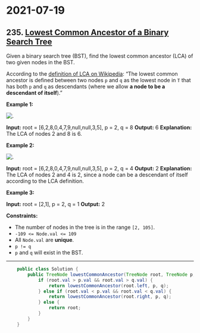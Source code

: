 # 2021-07-19

## 235. [Lowest Common Ancestor of a Binary Search Tree](https://leetcode.com/problems/lowest-common-ancestor-of-a-binary-search-tree/)

Given a binary search tree (BST), find the lowest common ancestor (LCA) of two given nodes in the BST.

According to the [definition of LCA on Wikipedia](https://en.wikipedia.org/wiki/Lowest_common_ancestor): “The lowest common ancestor is defined between two nodes `p` and `q` as the lowest node in `T` that has both `p` and `q` as descendants (where we allow **a node to be a descendant of itself**).”

**Example 1:**

![.](https://assets.leetcode.com/uploads/2018/12/14/binarysearchtree_improved.png)

**Input:** root = \[6,2,8,0,4,7,9,null,null,3,5\], p = 2, q = 8
**Output:** 6
**Explanation:** The LCA of nodes 2 and 8 is 6.

**Example 2:**

![.](https://assets.leetcode.com/uploads/2018/12/14/binarysearchtree_improved.png)

**Input:** root = \[6,2,8,0,4,7,9,null,null,3,5\], p = 2, q = 4
**Output:** 2
**Explanation:** The LCA of nodes 2 and 4 is 2, since a node can be a descendant of itself according to the LCA definition.

**Example 3:**

**Input:** root = \[2,1\], p = 2, q = 1
**Output:** 2

**Constraints:**

- The number of nodes in the tree is in the range `[2, 105]`.
- `-109 <= Node.val <= 109`
- All `Node.val` are **unique**.
- `p != q`
- `p` and `q` will exist in the BST.

---

```java
    public class Solution {
        public TreeNode lowestCommonAncestor(TreeNode root, TreeNode p, TreeNode q) {
            if (root.val > p.val && root.val > q.val) {
                return lowestCommonAncestor(root.left, p, q);
            } else if (root.val < p.val && root.val < q.val) {
                return lowestCommonAncestor(root.right, p, q);
            } else {
                return root;
            }
        }
    }
```
